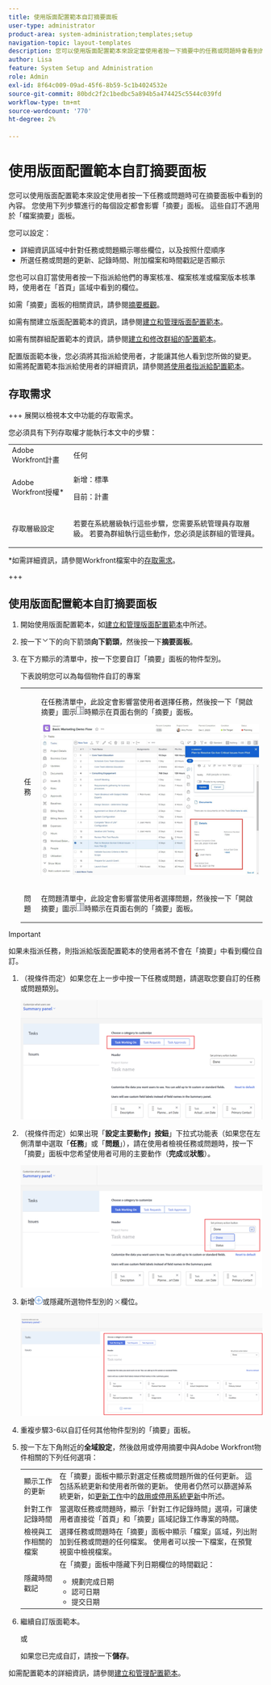 ```yaml
---
title: 使用版面配置範本自訂摘要面板
user-type: administrator
product-area: system-administration;templates;setup
navigation-topic: layout-templates
description: 您可以使用版面配置範本來設定當使用者按一下摘要中的任務或問題時會看到的內容。 您使用下列步驟進行的每個設定都會影響「摘要」面板。 這些自訂不適用於「檔案摘要」面板。
author: Lisa
feature: System Setup and Administration
role: Admin
exl-id: 8f64c009-09ad-45f6-8b59-5c1b4024532e
source-git-commit: 80bdc2f2c1bedbc5a894b5a474425c5544c039fd
workflow-type: tm+mt
source-wordcount: '770'
ht-degree: 2%

---
```


# 使用版面配置範本自訂摘要面板

<!--Audited: 11/2024-->

<!--<span class="preview">The highlighted information on this page refers to functionality not yet generally available. It is available only in the Preview environment for all customers. After the monthly releases to Production, the same features are also available in the Production environment for customers who enabled fast releases. </span>   

<span class="preview">For information about fast releases, see [Enable or disable fast releases for your organization](/help/quicksilver/administration-and-setup/set-up-workfront/configure-system-defaults/enable-fast-release-process.md). </span>   -->


您可以使用版面配置範本來設定使用者按一下任務或問題時可在摘要面板中看到的內容。 您使用下列步驟進行的每個設定都會影響「摘要」面板。 這些自訂不適用於「檔案摘要」面板。

您可以設定：

* 詳細資訊區域中針對任務或問題顯示哪些欄位，以及按照什麼順序
* 所選任務或問題的更新、記錄時間、附加檔案和時間戳記是否顯示

您也可以自訂當使用者按一下指派給他們的專案核准、檔案核准或檔案版本核準時，使用者在「首頁」區域中看到的欄位。

如需「摘要」面板的相關資訊，請參閱[摘要概觀](../../../workfront-basics/the-new-workfront-experience/summary-overview.md)。

如需有關建立版面配置範本的資訊，請參閱[建立和管理版面配置範本](../use-layout-templates/create-and-manage-layout-templates.md)。

如需有關群組配置範本的資訊，請參閱[建立和修改群組的配置範本](../../../administration-and-setup/manage-groups/work-with-group-objects/create-and-modify-a-groups-layout-templates.md)。

配置版面範本後，您必須將其指派給使用者，才能讓其他人看到您所做的變更。 如需將配置範本指派給使用者的詳細資訊，請參閱[將使用者指派給配置範本](../use-layout-templates/assign-users-to-layout-template.md)。

## 存取需求

+++ 展開以檢視本文中功能的存取需求。

您必須具有下列存取權才能執行本文中的步驟：

<table style="table-layout:auto"> 
 <col> 
 <col> 
 <tbody> 
  <tr> 
   <td role="rowheader">Adobe Workfront計畫</td> 
   <td>任何</td> 
  </tr> 
  <tr> 
   <td role="rowheader">Adobe Workfront授權*</td> 
   <td><p>新增：標準</p>
  <p> 目前：計畫</p>
   </td> 
  </tr> 
  <tr> 
   <td role="rowheader">存取層級設定</td> 
   <td> <p>若要在系統層級執行這些步驟，您需要系統管理員存取層級。
若要為群組執行這些動作，您必須是該群組的管理員。</p> </td> 
  </tr> 
 </tbody> 
</table>

*如需詳細資訊，請參閱Workfront檔案中的[存取需求](/help/quicksilver/administration-and-setup/add-users/access-levels-and-object-permissions/access-level-requirements-in-documentation.md)。

+++

## 使用版面配置範本自訂摘要面板

1. 開始使用版面配置範本，如[建立和管理版面配置範本](../../../administration-and-setup/customize-workfront/use-layout-templates/create-and-manage-layout-templates.md)中所述。

1. 按一下![自訂使用者看到的內容](assets/dropdown-arrow.png)下的向下箭頭&#x200B;**向下箭頭**，然後按一下&#x200B;**摘要面板**。

1. 在下方顯示的清單中，按一下您要自訂「摘要」面板的物件型別。

   下表說明您可以為每個物件自訂的專案

   <table style="table-layout:auto"> 
    <col> 
    <col> 
    <tbody> 
     <tr> 
      <td role="rowheader">任務</td> 
      <td> <p>在任務清單中，此設定會影響當使用者選擇任務，然後按一下「開啟摘要」圖示<img src="assets/summary-panel-icon.png">時顯示在頁面右側的「摘要」面板。</p>

   <p> <img src="assets/summary-details.jpg"> </p> </td> 
     </tr> 
     <tr> 
      <td role="rowheader">問題</td> 
      <td><p>在問題清單中，此設定會影響當使用者選擇問題，然後按一下「開啟摘要」圖示<img src="assets/summary-panel-icon.png">時顯示在頁面右側的「摘要」面板。</p> </td> 
     </tr> 
    </tbody> 
   </table>

<!--These were removed with the new Home: 

<tr> 
      <td role="rowheader">Projects</td> 
      <td><ul><li><p>In Home, when a user clicks a project approval assigned to them, your configuration for this setting affects the area to the right of the approval.</p>
      <p><b>IMPORTANT:</b> </p><p>This is a deprecated feature. Any changes you make to this area are related to a feature that Workfront has removed. This option will be removed from Workfront with a later maintenance update.</p></li>
      </ul> 
      </td> 
     </tr> 
     <tr> 
      <td role="rowheader">Documents</td> 
      <td>
     <ul><li><p>In Home, when a user clicks a document approval assigned to them, your configuration for this setting affects the area to the right of the approval.</p>
      <p><b>IMPORTANT:</b> </p><p> This is a deprecated feature. Any changes you make to this area are related to a feature that Workfront has removed. This option will be removed from Workfront with a later maintenance update.</p></li>
      </ul>
      </td> 
     </tr> 
     <tr> 
      <td role="rowheader">Document Versions</td> 
      <td><ul><li><p>In Home, when a user clicks an approval assigned to them for a particular version of a document, your configuration for this setting affects the area to the right of the approval.</p>
      <p><p><b>IMPORTANT:</b></p> This is a deprecated feature. Any changes you make to this area are related to a feature that Workfront has removed. This option will be removed from Workfront with a later maintenance update.</p></li>
      </ul>
      </td> 
     </tr> -->


>[!IMPORTANT]
>
>如果未指派任務，則指派給版面配置範本的使用者將不會在「摘要」中看到欄位自訂。

1. （視條件而定）如果您在上一步中按一下任務或問題，請選取您要自訂的任務或問題類別。

   ![選擇要自訂的類別](assets/choose-cat-cstmz-nwe-adobe-branding.png)

1. （視條件而定）如果出現「**設定主要動作」按鈕**」下拉式功能表（如果您在左側清單中選取「**任務**」或「**問題**」），請在使用者檢視任務或問題時，按一下「摘要」面板中您希望使用者可用的主要動作（**完成**&#x200B;或&#x200B;**狀態**）。

   ![設定主要動作](assets/set-primary-action-button-dropdown-pdf-adobe-branding.png)

1. 新增![新增專案](assets/add-item-plus-in-circle-blue.png)或隱藏所選物件型別的![隱藏專案](assets/close-or-hide---x.png)欄位。

   ![新增和隱藏欄位](assets/lt-home-add-hide-fields-adobe-branding.png)

1. 重複步驟3-6以自訂任何其他物件型別的「摘要」面板。
1. 按一下左下角附近的&#x200B;**全域設定**，然後啟用或停用摘要中與Adobe Workfront物件相關的下列任何選項：

   <table style="table-layout:auto"> 
    <col> 
    <col> 
    <tbody> 
     <tr> 
      <td role="rowheader">顯示工作的更新</td> 
      <td>在「摘要」面板中顯示對選定任務或問題所做的任何更新。 這包括系統更新和使用者所做的更新。 使用者仍然可以篩選掉系統更新，如<a href="../../../workfront-basics/updating-work-items-and-viewing-updates/update-work.md#enable" class="MCXref xref">更新工作</a>中的<a href="../../../workfront-basics/updating-work-items-and-viewing-updates/update-work.md" class="MCXref xref">啟用或停用系統更新</a>中所述。</td> 
     </tr> 
     <tr> 
      <td role="rowheader">針對工作記錄時間</td> 
      <td>當選取任務或問題時，顯示「針對工作記錄時間」選項，可讓使用者直接從「首頁」和「摘要」區域記錄工作專案的時間。</td> 
     </tr> 
     <tr> 
      <td role="rowheader">檢視與工作相關的檔案</td> 
      <td>選擇任務或問題時在「摘要」面板中顯示「檔案」區域，列出附加到任務或問題的任何檔案。 使用者可以按一下檔案，在預覽視窗中檢視檔案。</td> 
     </tr> 
     <tr> 
      <td role="rowheader">隱藏時間戳記</td> 
      <td>在「摘要」面板中隱藏下列日期欄位的時間戳記：
       <ul>
        <li>規劃完成日期</li>
        <li>認可日期</li>
        <li>提交日期</li>
       </ul></td> 
     </tr> 
    </tbody> 
   </table>

1. 繼續自訂版面範本。

   或

   如果您已完成自訂，請按一下&#x200B;**儲存**。

如需配置範本的詳細資訊，請參閱[建立和管理配置範本](../../../administration-and-setup/customize-workfront/use-layout-templates/create-and-manage-layout-templates.md)。

